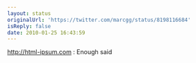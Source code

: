 ```yaml
---
layout: status
originalUrl: 'https://twitter.com/marcgg/status/8198116684'
isReply: false
date: 2010-01-25 16:43:59
---
```


http://html-ipsum.com : Enough said
